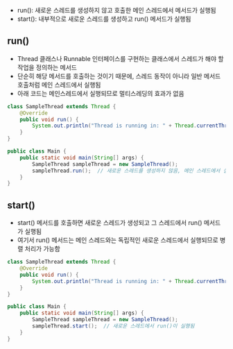 
- run(): 새로운 스레드를 생성하지 않고 호출한 메인 스레드에서 메서드가 실행됨
- start(): 내부적으로 새로운 스레드를 생성하고 run() 메서드가 실행됨

## run()
- Thread 클래스나 Runnable 인터페이스를 구현하는 클래스에서 스레드가 해야 할 작업을 정의하는 메서드
- 단순히 해당 메서드를 호출하는 것이기 때문에, 스레드 동작이 아니라 일반 메서드 호출처럼 메인 스레드에서 실행됨
- 아래 코드는 메인스레드에서 실행되므로 멀티스레딩의 효과가 없음
```java
class SampleThread extends Thread {
    @Override
    public void run() {
        System.out.println("Thread is running in: " + Thread.currentThread().getName());
    }
}

public class Main {
    public static void main(String[] args) {
        SampleThread sampleThread = new SampleThread();
        sampleThread.run();  // 새로운 스레드를 생성하지 않음, 메인 스레드에서 실행됨
    }
}
```

## start()
- start() 메서드를 호출하면 새로운 스레드가 생성되고 그 스레드에서 run() 메서드가 실행됨
- 여기서 run() 메서드는 메인 스레드와는 독립적인 새로운 스레드에서 실행되므로 병렬 처리가 가능함
```java
class SampleThread extends Thread {
    @Override
    public void run() {
        System.out.println("Thread is running in: " + Thread.currentThread().getName());
    }
}

public class Main {
    public static void main(String[] args) {
        SampleThread sampleThread = new SampleThread();
        sampleThread.start();  // 새로운 스레드에서 run()이 실행됨
    }
}

```

